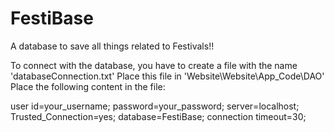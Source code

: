# FestiBase
A database to save all things related to Festivals!!

To connect with the database, you have to create a file with the name 'databaseConnection.txt'
Place this file in 'Website\Website\App_Code\DAO'
Place the following content in the file:

user id=your_username;
password=your_password;
server=localhost;
Trusted_Connection=yes;
database=FestiBase;
connection timeout=30;
